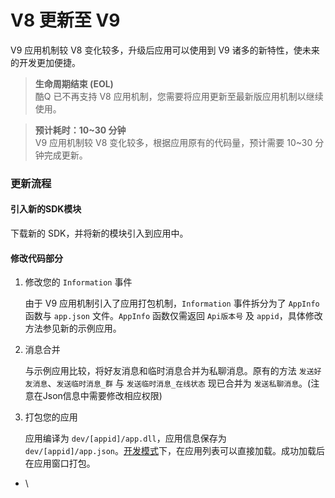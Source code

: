 # V8 更新至 V9

V9 应用机制较 V8 变化较多，升级后应用可以使用到 V9 诸多的新特性，使未来的开发更加便捷。

> **生命周期结束 (EOL)**\
> 酷Q 已不再支持 V8 应用机制，您需要将应用更新至最新版应用机制以继续使用。

> **预计耗时：10\~30 分钟**\
> V9 应用机制较 V8 变化较多，根据应用原有的代码量，预计需要 10\~30 分钟完成更新。

### 更新流程 <a href="geng-xin-liu-cheng" id="geng-xin-liu-cheng"></a>

#### 引入新的SDK模块 <a href="yin-ru-xin-de-sdk-mo-kuai" id="yin-ru-xin-de-sdk-mo-kuai"></a>

下载新的 SDK，并将新的模块引入到应用中。

#### 修改代码部分 <a href="xiu-gai-dai-ma-bu-fen" id="xiu-gai-dai-ma-bu-fen"></a>

1.  修改您的 `Information` 事件

    由于 V9 应用机制引入了应用打包机制，`Information` 事件拆分为了 `AppInfo` 函数与 `app.json` 文件。`AppInfo` 函数仅需返回 `Api版本号` 及 `appid`，具体修改方法参见新的示例应用。
2.  消息合并

    与示例应用比较，将好友消息和临时消息合并为私聊消息。原有的方法 `发送好友消息`、`发送临时消息_群` 与 `发送临时消息_在线状态` 现已合并为 `发送私聊消息`。(注意在Json信息中需要修改相应权限)
3.  打包您的应用

    应用编译为 `dev/[appid]/app.dll`，应用信息保存为 `dev/[appid]/app.json`。[开发模式](https://docs.cqp.im/dev/v9/getting-started/#%E5%BC%80%E5%90%AF%E5%BC%80%E5%8F%91%E6%A8%A1%E5%BC%8F)下，在应用列表可以直接加载。成功加载后在应用窗口打包。

* \
